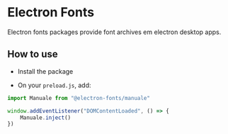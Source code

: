 # Electron Fonts

Electron fonts packages provide font archives em electron desktop apps.

## How to use

* Install the package

* On your `preload.js`, add:

```ts
import Manuale from "@electron-fonts/manuale"

window.addEventListener("DOMContentLoaded", () => {
    Manuale.inject()
})
```